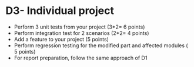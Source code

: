 # D3- Individual project

- Perform 3 unit tests from your project (3*2= 6 points)
- Perform integration test for 2 scenarios (2*2= 4 points)
- Add a feature to your project (5 points)
- Perform regression testing for the modified part and affected modules ( 5 points)
- For report preparation, follow the same approach of D1